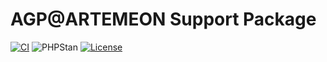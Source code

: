 # AGP@ARTEMEON Support Package

[![CI](https://github.com/artemeon/support/actions/workflows/ci.yml/badge.svg?branch=main&event=push)](https://github.com/artemeon/support/actions/workflows/ci.yml)
![PHPStan](https://img.shields.io/badge/PHPStan-level%209-brightgreen.svg)
[![License](https://img.shields.io/github/license/artemeon/support)](https://packagist.org/packages/artemeon/support)
